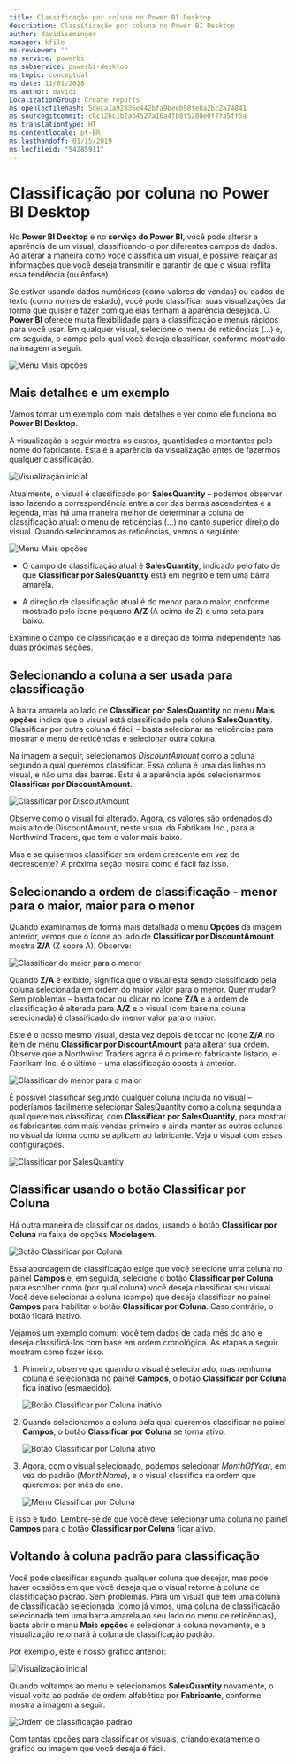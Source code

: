 ```yaml
---
title: Classificação por coluna no Power BI Desktop
description: Classificação por coluna no Power BI Desktop
author: davidiseminger
manager: kfile
ms.reviewer: ''
ms.service: powerbi
ms.subservice: powerbi-desktop
ms.topic: conceptual
ms.date: 11/01/2018
ms.author: davidi
LocalizationGroup: Create reports
ms.openlocfilehash: 5deca1a92836e442bfa9beeb90fe8a2bc2a74841
ms.sourcegitcommit: c8c126c1b2ab4527a16a4fb8f5208e0f7fa5ff5a
ms.translationtype: HT
ms.contentlocale: pt-BR
ms.lasthandoff: 01/15/2019
ms.locfileid: "54285911"
---
```

# <a name="sort-by-column-in-power-bi-desktop"></a>Classificação por coluna no Power BI Desktop
No **Power BI Desktop** e no **serviço do Power BI**, você pode alterar a aparência de um visual, classificando-o por diferentes campos de dados. Ao alterar a maneira como você classifica um visual, é possível realçar as informações que você deseja transmitir e garantir de que o visual reflita essa tendência (ou ênfase).

Se estiver usando dados numéricos (como valores de vendas) ou dados de texto (como nomes de estado), você pode classificar suas visualizações da forma que quiser e fazer com que elas tenham a aparência desejada.  O **Power BI** oferece muita flexibilidade para a classificação e menus rápidos para você usar. Em qualquer visual, selecione o menu de reticências (...) e, em seguida, o campo pelo qual você deseja classificar, conforme mostrado na imagem a seguir.

![Menu Mais opções](media/desktop-sort-by-column/sortbycolumn_2.png)

## <a name="more-depth-and-an-example"></a>Mais detalhes e um exemplo
Vamos tomar um exemplo com mais detalhes e ver como ele funciona no **Power BI Desktop**.

A visualização a seguir mostra os custos, quantidades e montantes pelo nome do fabricante. Esta é a aparência da visualização antes de fazermos qualquer classificação.

![Visualização inicial](media/desktop-sort-by-column/sortbycolumn_1.png)

Atualmente, o visual é classificado por **SalesQuantity** – podemos observar isso fazendo a correspondência entre a cor das barras ascendentes e a legenda, mas há uma maneira melhor de determinar a coluna de classificação atual: o menu de reticências (...) no canto superior direito do visual. Quando selecionamos as reticências, vemos o seguinte:

![Menu Mais opções](media/desktop-sort-by-column/sortbycolumn_2.png)

* O campo de classificação atual é **SalesQuantity**, indicado pelo fato de que **Classificar por SalesQuantity** está em negrito e tem uma barra amarela. 

* A direção de classificação atual é do menor para o maior, conforme mostrado pelo ícone pequeno **A/Z** (A acima de Z) e uma seta para baixo.

Examine o campo de classificação e a direção de forma independente nas duas próximas seções.

## <a name="selecting-which-column-to-use-for-sorting"></a>Selecionando a coluna a ser usada para classificação
A barra amarela ao lado de **Classificar por SalesQuantity** no menu **Mais opções** indica que o visual está classificado pela coluna **SalesQuantity**. Classificar por outra coluna é fácil – basta selecionar as reticências para mostrar o menu de reticências e selecionar outra coluna.

Na imagem a seguir, selecionamos *DiscountAmount* como a coluna segundo a qual queremos classificar. Essa coluna é uma das linhas no visual, e não uma das barras. Esta é a aparência após selecionarmos **Classificar por DiscountAmount**.

![Classificar por DiscoutAmount](media/desktop-sort-by-column/sortbycolumn_3.png)

Observe como o visual foi alterado. Agora, os valores são ordenados do mais alto de DiscountAmount, neste visual da Fabrikam Inc., para a Northwind Traders, que tem o valor mais baixo. 

Mas e se quisermos classificar em ordem crescente em vez de decrescente? A próxima seção mostra como é fácil faz isso.

## <a name="selecting-the-sort-order---smallest-to-largest-largest-to-smallest"></a>Selecionando a ordem de classificação - menor para o maior, maior para o menor
Quando examinamos de forma mais detalhada o menu **Opções** da imagem anterior, vemos que o ícone ao lado de **Classificar por DiscountAmount** mostra **Z/A** (Z sobre A). Observe:

![Classificar do maior para o menor](media/desktop-sort-by-column/sortbycolumn_4.png)

Quando **Z/A** é exibido, significa que o visual está sendo classificado pela coluna selecionada em ordem do maior valor para o menor. Quer mudar? Sem problemas – basta tocar ou clicar no ícone **Z/A** e a ordem de classificação é alterada para **A/Z** e o visual (com base na coluna selecionada) é classificado do menor valor para o maior.

Este é o nosso mesmo visual, desta vez depois de tocar no ícone **Z/A** no item de menu **Classificar por DiscountAmount** para alterar sua ordem. Observe que a Northwind Traders agora é o primeiro fabricante listado, e Fabrikam Inc. é o último – uma classificação oposta à anterior.

![Classificar do menor para o maior](media/desktop-sort-by-column/sortbycolumn_5.png)

É possível classificar segundo qualquer coluna incluída no visual – poderíamos facilmente selecionar SalesQuantity como a coluna segunda a qual queremos classificar, com **Classificar por SalesQuantity**, para mostrar os fabricantes com mais vendas primeiro e ainda manter as outras colunas no visual da forma como se aplicam ao fabricante. Veja o visual com essas configurações.

![Classificar por SalesQuantity](media/desktop-sort-by-column/sortbycolumn_6.png)

## <a name="sort-using-the-sort-by-column-button"></a>Classificar usando o botão Classificar por Coluna
Há outra maneira de classificar os dados, usando o botão **Classificar por Coluna** na faixa de opções **Modelagem**.

![Botão Classificar por Coluna](media/desktop-sort-by-column/sortbycolumn_8.png)

Essa abordagem de classificação exige que você selecione uma coluna no painel **Campos** e, em seguida, selecione o botão **Classificar por Coluna** para escolher como (por qual coluna) você deseja classificar seu visual. Você deve selecionar a coluna (campo) que deseja classificar no painel **Campos** para habilitar o botão **Classificar por Coluna**. Caso contrário, o botão ficará inativo.

Vejamos um exemplo comum: você tem dados de cada mês do ano e deseja classificá-los com base em ordem cronológica. As etapas a seguir mostram como fazer isso.

1. Primeiro, observe que quando o visual é selecionado, mas nenhuma coluna é selecionada no painel **Campos**, o botão **Classificar por Coluna** fica inativo (esmaecido).
   
   ![Botão Classificar por Coluna inativo](media/desktop-sort-by-column/sortbycolumn_9.png)

2. Quando selecionamos a coluna pela qual queremos classificar no painel **Campos**, o botão **Classificar por Coluna** se torna ativo.
   
   ![Botão Classificar por Coluna ativo](media/desktop-sort-by-column/sortbycolumn_10.png)
3. Agora, com o visual selecionado, podemos selecionar *MonthOfYear*, em vez do padrão (*MonthName*), e o visual classifica na ordem que queremos: por mês do ano.
   
   ![Menu Classificar por Coluna](media/desktop-sort-by-column/sortbycolumn_11.png)

E isso é tudo. Lembre-se de que você deve selecionar uma coluna no painel **Campos** para o botão **Classificar por Coluna** ficar ativo.

## <a name="getting-back-to-default-column-for-sorting"></a>Voltando à coluna padrão para classificação
Você pode classificar segundo qualquer coluna que desejar, mas pode haver ocasiões em que você deseja que o visual retorne à coluna de classificação padrão. Sem problemas. Para um visual que tem uma coluna de classificação selecionada (como já vimos, uma coluna de classificação selecionada tem uma barra amarela ao seu lado no menu de reticências), basta abrir o menu **Mais opções** e selecionar a coluna novamente, e a visualização retornará à coluna de classificação padrão.

Por exemplo, este é nosso gráfico anterior:

![Visualização inicial](media/desktop-sort-by-column/sortbycolumn_6.png)

Quando voltamos ao menu e selecionamos **SalesQuantity** novamente, o visual volta ao padrão de ordem alfabética por **Fabricante**, conforme mostra a imagem a seguir.

![Ordem de classificação padrão](media/desktop-sort-by-column/sortbycolumn_7.png)

Com tantas opções para classificar os visuais, criando exatamente o gráfico ou imagem que você deseja é fácil.


